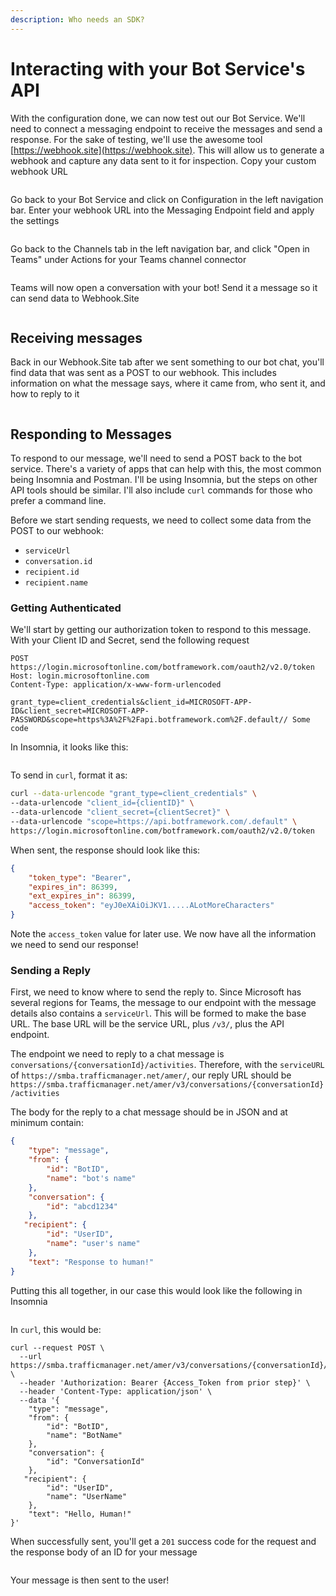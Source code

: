 ```yaml
---
description: Who needs an SDK?
---
```


# Interacting with your Bot Service's API

With the configuration done, we can now test out our Bot Service. We'll need to connect a messaging endpoint to receive the messages and send a response. For the sake of testing, we'll use the awesome tool [https://webhook.site](https://webhook.site). This will allow us to generate a webhook and capture any data sent to it for inspection. Copy your custom webhook URL

<figure><img src="../../../../.gitbook/assets/image (9) (1).png" alt=""><figcaption></figcaption></figure>

Go back to your Bot Service and click on Configuration in the left navigation bar. Enter your webhook URL into the Messaging Endpoint field and apply the settings

<figure><img src="../../../../.gitbook/assets/image (1) (1).png" alt=""><figcaption></figcaption></figure>

Go back to the Channels tab in the left navigation bar, and click "Open in Teams" under Actions for your Teams channel connector

<figure><img src="../../../../.gitbook/assets/image (13) (1).png" alt=""><figcaption></figcaption></figure>

Teams will now open a conversation with your bot! Send it a message so it can send data to Webhook.Site

<figure><img src="../../../../.gitbook/assets/image (28).png" alt=""><figcaption></figcaption></figure>

## Receiving messages

Back in our Webhook.Site tab after we sent something to our bot chat, you'll find data that was sent as a POST to our webhook. This includes information on what the message says, where it came from, who sent it, and how to reply to it

<figure><img src="../../../../.gitbook/assets/image (24).png" alt=""><figcaption></figcaption></figure>

## Responding to Messages

To respond to our message, we'll need to send a POST back to the bot service. There's a variety of apps that can help with this, the most common being Insomnia and Postman. I'll be using Insomnia, but the steps on other API tools should be similar. I'll also include `curl` commands for those who prefer a command line.

Before we start sending requests, we need to collect some data from the POST to our webhook:

* `serviceUrl`
* `conversation.id`
* `recipient.id`
* `recipient.name`

### Getting Authenticated

We'll start by getting our authorization token to respond to this message. With your Client ID and Secret, send the following request

```http
POST https://login.microsoftonline.com/botframework.com/oauth2/v2.0/token
Host: login.microsoftonline.com
Content-Type: application/x-www-form-urlencoded

grant_type=client_credentials&client_id=MICROSOFT-APP-ID&client_secret=MICROSOFT-APP-PASSWORD&scope=https%3A%2F%2Fapi.botframework.com%2F.default// Some code
```

In Insomnia, it looks like this:

<figure><img src="../../../../.gitbook/assets/image (5) (1).png" alt=""><figcaption></figcaption></figure>

To send in `curl`, format it as:

```bash
curl --data-urlencode "grant_type=client_credentials" \
--data-urlencode "client_id={clientID}" \
--data-urlencode "client_secret={clientSecret}" \
--data-urlencode "scope=https://api.botframework.com/.default" \
https://login.microsoftonline.com/botframework.com/oauth2/v2.0/token
```

When sent, the response should look like this:

```json
{
	"token_type": "Bearer",
	"expires_in": 86399,
	"ext_expires_in": 86399,
	"access_token": "eyJ0eXAiOiJKV1.....ALotMoreCharacters"
}
```

Note the `access_token` value for later use. We now have all the information we need to send our response!

### Sending a Reply

First, we need to know where to send the reply to. Since Microsoft has several regions for Teams, the message to our endpoint with the message details also contains a `serviceUrl`. This will be formed to make the base URL. The base URL will be the service URL, plus `/v3/`, plus the API endpoint.&#x20;

The endpoint we need to reply to a chat message is `conversations/{conversationId}/activities`. Therefore, with the `serviceURL` of `https://smba.trafficmanager.net/amer/`, our reply URL should be `https://smba.trafficmanager.net/amer/v3/conversations/{conversationId}/activities`

The body for the reply to a chat message should be in JSON and at minimum contain:

```json
{
    "type": "message",
    "from": {
        "id": "BotID",
        "name": "bot's name"
    },
    "conversation": {
        "id": "abcd1234"
    },
   "recipient": {
        "id": "UserID",
        "name": "user's name"
    },
    "text": "Response to human!"
}
```

Putting this all together, in our case this would look like the following in Insomnia

<figure><img src="../../../../.gitbook/assets/image (29).png" alt=""><figcaption></figcaption></figure>

In `curl`, this would be:

```
curl --request POST \
  --url https://smba.trafficmanager.net/amer/v3/conversations/{conversationId}/activities \
  --header 'Authorization: Bearer {Access_Token from prior step}' \
  --header 'Content-Type: application/json' \
  --data '{
    "type": "message",
    "from": {
        "id": "BotID",
        "name": "BotName"
    },
    "conversation": {
        "id": "ConversationId"
    },
   "recipient": {
        "id": "UserID",
        "name": "UserName"
    },
    "text": "Hello, Human!"
}'
```

When successfully sent, you'll get a `201` success code for the request and the response body of an ID for your message

<figure><img src="../../../../.gitbook/assets/image (22).png" alt=""><figcaption></figcaption></figure>

Your message is then sent to the user!

<figure><img src="../../../../.gitbook/assets/image (4) (1).png" alt=""><figcaption></figcaption></figure>

